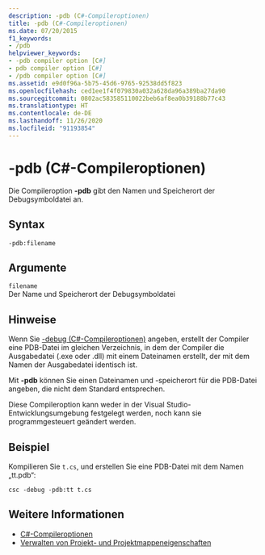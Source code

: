 ```yaml
---
description: -pdb (C#-Compileroptionen)
title: -pdb (C#-Compileroptionen)
ms.date: 07/20/2015
f1_keywords:
- /pdb
helpviewer_keywords:
- -pdb compiler option [C#]
- pdb compiler option [C#]
- /pdb compiler option [C#]
ms.assetid: e9d0f96a-5b75-45d6-9765-92538dd5f823
ms.openlocfilehash: ced1ee1f4f079830a032a628da96a389ba27da90
ms.sourcegitcommit: 0802ac583585110022beb6af8ea0b39188b77c43
ms.translationtype: HT
ms.contentlocale: de-DE
ms.lasthandoff: 11/26/2020
ms.locfileid: "91193854"
---
```

# <a name="-pdb-c-compiler-options"></a>-pdb (C#-Compileroptionen)

Die Compileroption **-pdb** gibt den Namen und Speicherort der Debugsymboldatei an.  
  
## <a name="syntax"></a>Syntax  
  
```console  
-pdb:filename  
```  
  
## <a name="arguments"></a>Argumente  

 `filename`  
 Der Name und Speicherort der Debugsymboldatei  
  
## <a name="remarks"></a>Hinweise  

 Wenn Sie [-debug (C#-Compileroptionen)](./debug-compiler-option.md) angeben, erstellt der Compiler eine PDB-Datei im gleichen Verzeichnis, in dem der Compiler die Ausgabedatei (.exe oder .dll) mit einem Dateinamen erstellt, der mit dem Namen der Ausgabedatei identisch ist.  
  
 Mit **-pdb** können Sie einen Dateinamen und -speicherort für die PDB-Datei angeben, die nicht dem Standard entsprechen.  
  
 Diese Compileroption kann weder in der Visual Studio-Entwicklungsumgebung festgelegt werden, noch kann sie programmgesteuert geändert werden.  
  
## <a name="example"></a>Beispiel  

 Kompilieren Sie `t.cs`, und erstellen Sie eine PDB-Datei mit dem Namen „tt.pdb“:  
  
```console  
csc -debug -pdb:tt t.cs  
```  
  
## <a name="see-also"></a>Weitere Informationen

- [C#-Compileroptionen](./index.md)
- [Verwalten von Projekt- und Projektmappeneigenschaften](/visualstudio/ide/managing-project-and-solution-properties)
